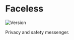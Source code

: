 # Faceless

![Version](https://img.shields.io/github/v/release/dinklen/Faceless-Desktop?style=flat-square)

Privacy and safety messenger.
